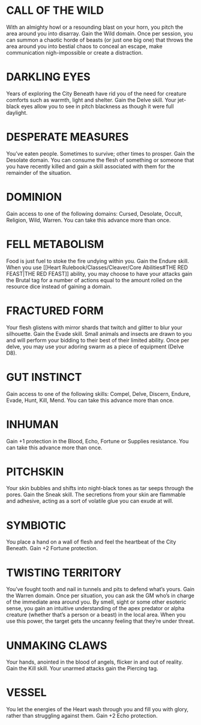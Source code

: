 # CALL OF THE WILD
With an almighty howl or a resounding blast on your horn, you pitch the area around you into disarray. Gain the Wild domain. Once per session, you can summon a chaotic horde of beasts (or just one big one) that throws the area around you into bestial chaos to conceal an escape, make communication nigh-impossible or create a distraction.

# DARKLING EYES
Years of exploring the City Beneath have rid you of the need for creature comforts such as warmth, light and shelter. Gain the Delve skill. Your jet-black eyes allow you to see in pitch blackness as though it were full daylight.

# DESPERATE MEASURES
You’ve eaten people. Sometimes to survive; other times to prosper. Gain the Desolate domain. You can consume the flesh of something or someone that you have recently killed and gain a skill associated with them for the remainder of the situation.

# DOMINION
Gain access to one of the following domains: Cursed, Desolate, Occult, Religion, Wild, Warren. You can take this advance more than once.

# FELL METABOLISM
Food is just fuel to stoke the fire undying within you. Gain the Endure skill. When you use [[Heart Rulebook/Classes/Cleaver/Core Abilities#THE RED FEAST|THE RED FEAST]] ability, you may choose to have your attacks gain the Brutal tag for a number of actions equal to the amount rolled on the resource dice instead of gaining a domain.

# FRACTURED FORM
Your flesh glistens with mirror shards that twitch and glitter to blur your silhouette. Gain the Evade skill. Small animals and insects are drawn to you and will perform your bidding to their best of their limited ability.
Once per delve, you may use your adoring swarm as a piece of equipment (Delve D8).

# GUT INSTINCT
Gain access to one of the following skills: Compel, Delve, Discern, Endure, Evade, Hunt, Kill, Mend. You can take this advance more than once.

# INHUMAN
Gain +1 protection in the Blood, Echo, Fortune or Supplies resistance. You can take this advance more than once.

# PITCHSKIN
Your skin bubbles and shifts into night-black tones as tar seeps through the pores. Gain the Sneak skill. The secretions from your skin are flammable and adhesive, acting as a sort of volatile glue you can exude at will.

# SYMBIOTIC
You place a hand on a wall of flesh and feel the heartbeat of the City Beneath. Gain +2 Fortune protection.

# TWISTING TERRITORY
You’ve fought tooth and nail in tunnels and pits to defend what’s yours. Gain the Warren domain. Once per situation, you can ask the GM who’s in charge of the immediate area around you. By smell, sight or some other esoteric sense, you gain an intuitive understanding of the apex predator or alpha creature (whether that’s a person or a beast) in the local area. 
When you use this power, the target gets the uncanny feeling that they’re under threat.

# UNMAKING CLAWS
Your hands, anointed in the blood of angels, flicker in and out of reality. Gain the Kill skill. Your unarmed attacks gain the Piercing tag.

# VESSEL
You let the energies of the Heart wash through you and fill you with glory, rather than struggling against them. Gain +2 Echo protection.